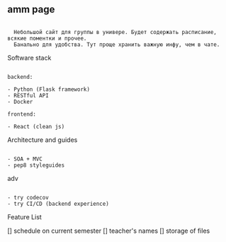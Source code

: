 
## amm page

```

  Небольшой сайт для группы в универе. Будет содержать расписание, всякие поментки и прочее.
  Банально для удобства. Тут проще хранить важную инфу, чем в чате.

```

Software stack

```

backend:

- Python (Flask framework)
- RESTful API
- Docker

frontend:

- React (clean js)

```

Architecture and guides

```

- SOA + MVC
- pep8 styleguides

```

adv

```

- try codecov
- try CI/CD (backend experience)

```

Feature List

[] schedule on current semester
[] teacher's names
[] storage of files
